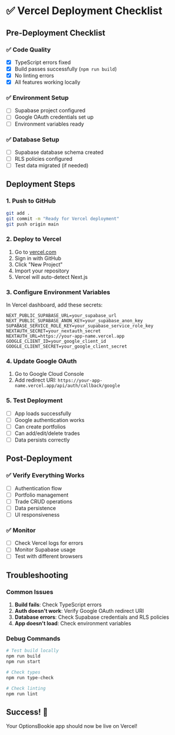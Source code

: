 # ✅ Vercel Deployment Checklist

## Pre-Deployment Checklist

### ✅ Code Quality
- [x] TypeScript errors fixed
- [x] Build passes successfully (`npm run build`)
- [x] No linting errors
- [x] All features working locally

### ✅ Environment Setup
- [ ] Supabase project configured
- [ ] Google OAuth credentials set up
- [ ] Environment variables ready

### ✅ Database Setup
- [ ] Supabase database schema created
- [ ] RLS policies configured
- [ ] Test data migrated (if needed)

## Deployment Steps

### 1. Push to GitHub
```bash
git add .
git commit -m "Ready for Vercel deployment"
git push origin main
```

### 2. Deploy to Vercel
1. Go to [vercel.com](https://vercel.com)
2. Sign in with GitHub
3. Click "New Project"
4. Import your repository
5. Vercel will auto-detect Next.js

### 3. Configure Environment Variables
In Vercel dashboard, add these secrets:
```
NEXT_PUBLIC_SUPABASE_URL=your_supabase_url
NEXT_PUBLIC_SUPABASE_ANON_KEY=your_supabase_anon_key
SUPABASE_SERVICE_ROLE_KEY=your_supabase_service_role_key
NEXTAUTH_SECRET=your_nextauth_secret
NEXTAUTH_URL=https://your-app-name.vercel.app
GOOGLE_CLIENT_ID=your_google_client_id
GOOGLE_CLIENT_SECRET=your_google_client_secret
```

### 4. Update Google OAuth
1. Go to Google Cloud Console
2. Add redirect URI: `https://your-app-name.vercel.app/api/auth/callback/google`

### 5. Test Deployment
- [ ] App loads successfully
- [ ] Google authentication works
- [ ] Can create portfolios
- [ ] Can add/edit/delete trades
- [ ] Data persists correctly

## Post-Deployment

### ✅ Verify Everything Works
- [ ] Authentication flow
- [ ] Portfolio management
- [ ] Trade CRUD operations
- [ ] Data persistence
- [ ] UI responsiveness

### ✅ Monitor
- [ ] Check Vercel logs for errors
- [ ] Monitor Supabase usage
- [ ] Test with different browsers

## Troubleshooting

### Common Issues
1. **Build fails**: Check TypeScript errors
2. **Auth doesn't work**: Verify Google OAuth redirect URI
3. **Database errors**: Check Supabase credentials and RLS policies
4. **App doesn't load**: Check environment variables

### Debug Commands
```bash
# Test build locally
npm run build
npm run start

# Check types
npm run type-check

# Check linting
npm run lint
```

## Success! 🎉

Your OptionsBookie app should now be live on Vercel!
